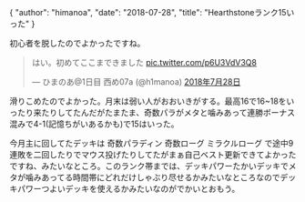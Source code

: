 {
   "author": "himanoa",
   "date": "2018-07-28",
   "title": "Hearthstoneランク15いった"
}

初心者を脱したのでよかったですね。

<blockquote class="twitter-tweet" data-lang="ja"><p lang="ja" dir="ltr">はい。初めてここまできました <a href="https://t.co/p6U3VdV3Q8">pic.twitter.com/p6U3VdV3Q8</a></p>&mdash; ひまのあ@1日目 西め07a (@h1manoa) <a href="https://twitter.com/h1manoa/status/1023271721724338177?ref_src=twsrc%5Etfw">2018年7月28日</a></blockquote>

滑りこめたのでよかった。月末は弱い人がおおいきがする。最高16で16~18をいったり来たりしてたんだがたまたま、奇数パラがメタと噛みあって連勝ボーナス混みで4-1(記憶ちがいあるかも)で15はいった。

今月主に回してたデッキは 奇数パラディン 奇数ローグ ミラクルローグ で途中9連敗を二回したりでマウス投げたりしてたがまぁ自己ベスト更新できてよかったですね、みたいなところ。このランク帯までは、デッキパワーたかいデッキでメタが噛みあってる時間帯にどれだけしゃぶり尽せるかみたいなところなのでデッキパワーつよいデッキを使えるかみたいなのがでかいとおもう。
